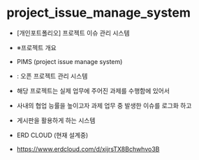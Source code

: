 # project_issue_manage_system
- [개인포트폴리오] 프로젝트 이슈 관리 시스템

- ※프로젝트 개요
- PIMS  (project issue manage system) 
- : 오픈 프로젝트 관리 시스템

- 해당 프로젝트는 실제 업무에 주어진  과제를 수행함에 있어서
- 사내의 협업 능률을 높이고자 과제 업무 중  발생한 이슈를 로그화 하고
- 게시판을 활용하게 하는 시스템 


- ERD CLOUD (현재 설계중)
- https://www.erdcloud.com/d/xijrsTX8Bchwhvo3B
